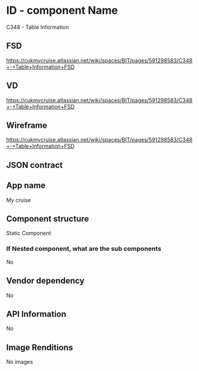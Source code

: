 # ID - component Name
C348 - Table Information

## FSD
https://cukmycruise.atlassian.net/wiki/spaces/BIT/pages/591298583/C348+-+Table+Information+FSD
## VD
https://cukmycruise.atlassian.net/wiki/spaces/BIT/pages/591298583/C348+-+Table+Information+FSD
## Wireframe
https://cukmycruise.atlassian.net/wiki/spaces/BIT/pages/591298583/C348+-+Table+Information+FSD
## JSON contract

## App name
My cruise

## Component structure
Static Component

### If Nested component, what are the sub components
No

## Vendor dependency
No 

## API Information
No

## Image Renditions
No images
